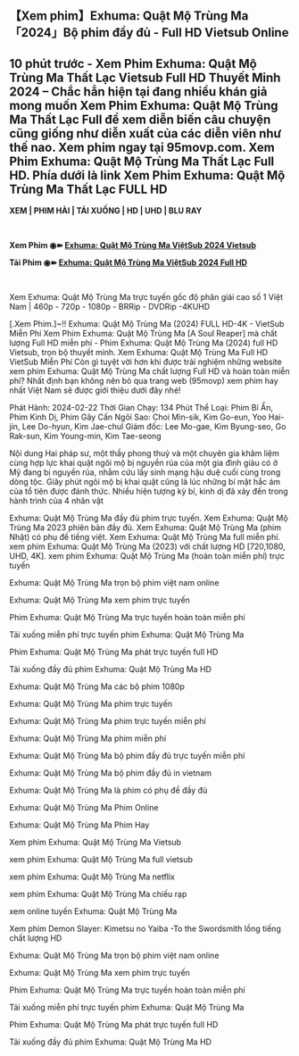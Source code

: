 <h2>【Xem phim】Exhuma: Quật Mộ Trùng Ma「2024」Bộ phim đầy đủ - Full HD Vietsub Online</h2>
<p dir="auto"><h2>10 phút trước - Xem Phim Exhuma: Quật Mộ Trùng Ma Thất Lạc Vietsub Full HD Thuyết Minh 2024 – Chắc hẳn hiện tại đang nhiều khán giả mong muốn Xem Phim Exhuma: Quật Mộ Trùng Ma Thất Lạc Full để xem diễn biến câu chuyện cũng giống như diễn xuất của các diễn viên như thế nao. Xem phim ngay tại 95movp.com. Xem Phim Exhuma: Quật Mộ Trùng Ma Thất Lạc Full HD. Phía dưới là link Xem Phim Exhuma: Quật Mộ Trùng Ma Thất Lạc FULL HD</h2></p>

<p dir="auto"><b>XEM | PHIM HÀI | TẢI XUỐNG | HD | UHD | BLU RAY</b></p>
<br>

<p dir="auto"><b>Xem Phim ◉➽ <a href="https://t.co/luNYu2i4LP" rel="nofollow"> Exhuma: Quật Mộ Trùng Ma ViệtSub 2024 Vietsub</a></b></p>

<p dir="auto"><b>Tải Phim ◉➽ <a href="https://t.co/luNYu2i4LP" rel="nofollow"> Exhuma: Quật Mộ Trùng Ma ViệtSub 2024 Full HD</a></b></p>
<br>
 <p dir="auto">Xem Exhuma: Quật Mộ Trùng Ma trực tuyến gốc độ phân giải cao số 1 Việt Nam | 460p - 720p - 1080p - BRRip - DVDRip -4KUHD</p>


<p dir="auto">[.Xem Phim.]~!! Exhuma: Quật Mộ Trùng Ma (2024) FULL HD-4K - VietSub Miễn Phí Xem Phim Exhuma: Quật Mộ Trùng Ma [A Soul Reaper] mà chất lượng Full HD miễn phí - Phim Exhuma: Quật Mộ Trùng Ma (2024) full HD Vietsub, trọn bộ thuyết minh. Xem Exhuma: Quật Mộ Trùng Ma Full HD VietSub Miễn Phí Còn gì tuyệt vời hơn khi được trải nghiệm những website xem phim Exhuma: Quật Mộ Trùng Ma chất lượng Full HD và hoàn toàn miễn phí? Nhất định bạn không nên bỏ qua trang web (95movp) xem phim hay nhất Việt Nam sẽ được giới thiệu dưới đây nhé!</p>

<p dir="auto">Phát Hành: 2024-02-22
Thời Gian Chạy: 134 Phút
Thể Loại: Phim Bí Ẩn, Phim Kinh Dị, Phim Gây Cấn
Ngôi Sao: Choi Min-sik, Kim Go-eun, Yoo Hai-jin, Lee Do-hyun, Kim Jae-chul
Giám đốc: Lee Mo-gae, Kim Byung-seo, Go Rak-sun, Kim Young-min, Kim Tae-seong</p>


<p dir="auto">Nội dung
Hai pháp sư, một thầy phong thuỷ và một chuyên gia khâm liệm cùng hợp lực khai quật ngôi mộ bị nguyền rủa của một gia đình giàu có ở Mỹ đang bị nguyền rủa, nhằm cứu lấy sinh mạng hậu duệ cuối cùng trong dòng tộc. Giây phút ngôi mộ bị khai quật cũng là lúc những bí mật hắc ám của tổ tiên được đánh thức. Nhiều hiện tượng kỳ bí, kinh dị đã xảy đến trong hành trình của 4 nhân vật</p>


<p dir="auto">Exhuma: Quật Mộ Trùng Ma đầy đủ phim trực tuyến. Xem Exhuma: Quật Mộ Trùng Ma 2023 phiên bản đầy đủ. Xem Exhuma: Quật Mộ Trùng Ma (phim Nhật) có phụ đề tiếng việt. Xem Exhuma: Quật Mộ Trùng Ma full miễn phí. xem phim Exhuma: Quật Mộ Trùng Ma (2023) với chất lượng HD [720,1080, UHD, 4K]. xem phim Exhuma: Quật Mộ Trùng Ma (hoàn toàn miễn phí) trực tuyến</p>

<p dir="auto">Exhuma: Quật Mộ Trùng Ma  trọn bộ phim việt nam online

Exhuma: Quật Mộ Trùng Ma xem phim trực tuyến

Phim Exhuma: Quật Mộ Trùng Ma trực tuyến hoàn toàn miễn phí

Tải xuống miễn phí trực tuyến phim Exhuma: Quật Mộ Trùng Ma

Phim Exhuma: Quật Mộ Trùng Ma phát trực tuyến full HD

Tải xuống đầy đủ phim Exhuma: Quật Mộ Trùng Ma HD

Exhuma: Quật Mộ Trùng Ma các bộ phim 1080p

Exhuma: Quật Mộ Trùng Ma phim trực tuyến

Exhuma: Quật Mộ Trùng Ma phim trực tuyến miễn phí

Exhuma: Quật Mộ Trùng Ma phim miễn phí

Exhuma: Quật Mộ Trùng Ma bộ phim đầy đủ trực tuyến miễn phí

Exhuma: Quật Mộ Trùng Ma bộ phim đầy đủ in vietnam

Exhuma: Quật Mộ Trùng Ma là phim có phụ đề đầy đủ

Exhuma: Quật Mộ Trùng Ma Phim Online

Exhuma: Quật Mộ Trùng Ma Phim Hay

Xem phim Exhuma: Quật Mộ Trùng Ma Vietsub

xem phim Exhuma: Quật Mộ Trùng Ma full vietsub

xem phim Exhuma: Quật Mộ Trùng Ma netflix

xem phim Exhuma: Quật Mộ Trùng Ma chiếu rạp

xem online tuyến Exhuma: Quật Mộ Trùng Ma

Xem phim Demon Slayer: Kimetsu no Yaiba -To the Swordsmith lồng tiếng chất lượng HD

Exhuma: Quật Mộ Trùng Ma trọn bộ phim việt nam online

Exhuma: Quật Mộ Trùng Ma xem phim trực tuyến

Phim Exhuma: Quật Mộ Trùng Ma trực tuyến hoàn toàn miễn phí

Tải xuống miễn phí trực tuyến phim Exhuma: Quật Mộ Trùng Ma

Phim Exhuma: Quật Mộ Trùng Ma phát trực tuyến full HD

Tải xuống đầy đủ phim Exhuma: Quật Mộ Trùng Ma HD
